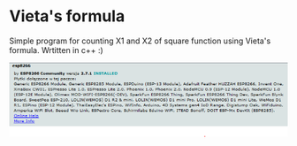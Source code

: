 # Vieta's formula
Simple program for counting X1 and X2 of square function using Vieta's formula. Wrtitten in c++ :)

![alt text](https://github.com/maciokeks/ESP8266-NTP-on-lcd-16x2/blob/master/additional%20photos/ESP8266%20library.PNG)
